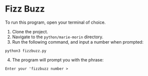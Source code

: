 # Fizz Buzz
To run this program, open your terminal of choice. 
1. Clone the project.
2. Navigate to the `python/marie-morin` directory.
3. Run the following command, and input a number when prompted:
```
python3 fizzbuzz.py
```
4. The program will prompt you with the phrase:
```
Enter your 'fizzbuzz number > 
```